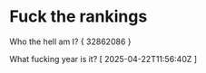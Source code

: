 # Fuck the rankings

Who the hell am I?
{ 32862086 }

What fucking year is it?
[ 2025-04-22T11:56:40Z ]
